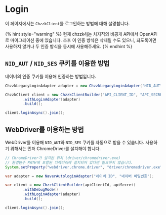 # Login
이 페이지에서는 `ChzzkClient`를 로그인하는 방법에 대해 설명합니다.

{% hint style="warning" %}
현재 chzzk4j는 치지직의 비공개 API에서 OpenAPI로 마이그레이션 중에 있습니다.
추후 이 인증 방식은 삭제될 수도 있으니, 되도록이면 사용하지 않거나 두 인증 방식을 동시에 사용해주세요.
{% endhint %}

## `NID_AUT` / `NID_SES` 쿠키를 이용한 방법
네이버의 인증 쿠키를 이용해 인증하는 방법입니다.
```java
ChzzkLegacyLoginAdapter adapter = new ChzzkLegacyLoginAdapter("NID_AUT", "NID_SES");

ChzzkClient client = new ChzzkClientBuilder("API_CLIENT_ID", "API_SECRET")
        .withLoginAdapter(adapter)
        .build();

client.loginAsync().join();
```

## WebDriver를 이용하는 방법
WebDriver를 이용해 `NID_AUT`와 `NID_SES` 쿠키를 자동으로 받을 수 있습니다.
사용하기 위해서는 먼저 ChromeDriver를 설치해야 합니다.
```java
// ChromeDriver가 설치된 위치 (driver/chromedriver.exe)
// 환경변수 PATH에 포함된 디렉터리에 설치되어 있다면 필요하지 않습니다.
System.setProperty("webdriver.chrome.driver", "driver/chromedriver.exe");

var adapter = new NaverAutologinAdapter("네이버 ID", "네이버 비밀번호");

var client = new ChzzkClientBuilder(apiClientId, apiSecret)
        .withDebugMode()
        .withLoginAdapter(adapter)
        .build();

client.loginAsync().join();
```